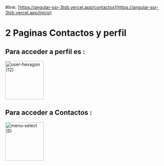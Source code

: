 #link: [https://angular-ssr-3tsb.vercel.app/contactos](https://angular-ssr-3tsb.vercel.app/inicio)

# 2 Paginas Contactos y perfil

## Para acceder a perfil es :

<img width="122" height="122" alt="user-hexagon (12)" src="https://github.com/user-attachments/assets/ff7813d9-adff-4565-a4a3-93fb35a5320d" />

## Para acceder a Contactos :

<img width="122" height="122" alt="menu-select (5)" src="https://github.com/user-attachments/assets/061ce805-6db6-4248-a829-21782a0db2f9" />
